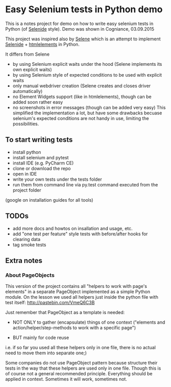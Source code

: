 # Easy Selenium tests in Python demo

This is a notes project for demo on how to write easy selenium tests in Python (of [Selenide](selenide.org) style). 
Demo was shown in Cogniance, 03.09.2015

This project was inspired also by [Selene](https://github.com/yashaka/selene/) which is an attempt to implement [Selenide](selenide.org) + [htmlelements](https://github.com/yandex-qatools/htmlelements) in Python.

It differs from Selene
* by using Selenium explicit waits under the hood (Selene implements its own explicit waits)
* by using Selenium style of expected conditions to be used with explicit waits
* only manual webdriver creation (Selene creates and closes driver automatically)
* no Element Widgets support (like in htmlelements), though can be added soon rather easy
* no screenshots in error messages (though can be added very easy)
This simplified the implementation a lot, but have some drawbacks becuase selenium's expected conditions are not handy in use, limiting the possibilities.

## To start writing tests
* install python 
* install selenium and pytest
* install IDE (e.g. PyCharm CE)
* clone or download the repo
* open in IDE
* write your own tests under the tests folder
* run them from command line via py.test command executed from the project folder

(google on installation guides for all tools)

## TODOs
* add more docs and howtos on insallation and usage, etc.
* add "one test per feature" style tests with before/after hooks for clearing data
* tag smoke tests

## Extra notes

### About PageObjects

This version of the project contains all "helpers to work with page's elements" in a separate PageObject implemented
as a simple Python module. 
On the lesson we used all helpers just inside the python file with test itself: http://pastebin.com/VmeQ6C3B

Just remember that PageObject as a template is needed:

* NOT ONLY to gather (encapsulate) things of one context ("elements and action/helper/step-methods to work with a specific page")

* BUT mainly for code reuse

i.e. if so far you used all these helpers only in one file, there is no actual need to move them into separate one;)

Some companies do not use PageObject pattern because structure their tests in the way that these helpers are used only in one file.
Though this is of course not a general recommended principle. Everything should be applied in context.
Sometimes it will work, sometimes not.